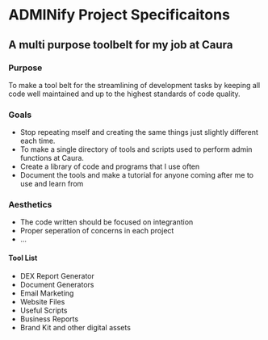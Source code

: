 # ADMINify Project Specificaitons

## A multi purpose toolbelt for my job at Caura

### Purpose

To make a tool belt for the streamlining of development tasks by keeping all code well maintained and up to the highest standards of code quality.

### Goals

- Stop repeating mself and creating the same things just slightly different each time.
- To make a single directory of tools and scripts used to perform admin functions at Caura.
- Create a library of code and programs that I use often
- Document the tools and make a tutorial for anyone coming after me to use and learn from

### Aesthetics

- The code written should be focused on integrantion
- Proper seperation of concerns in each project
- ...

#### Tool List

- DEX Report Generator
- Document Generators
- Email Marketing
- Website Files
- Useful Scripts
- Business Reports
- Brand Kit and other digital assets

